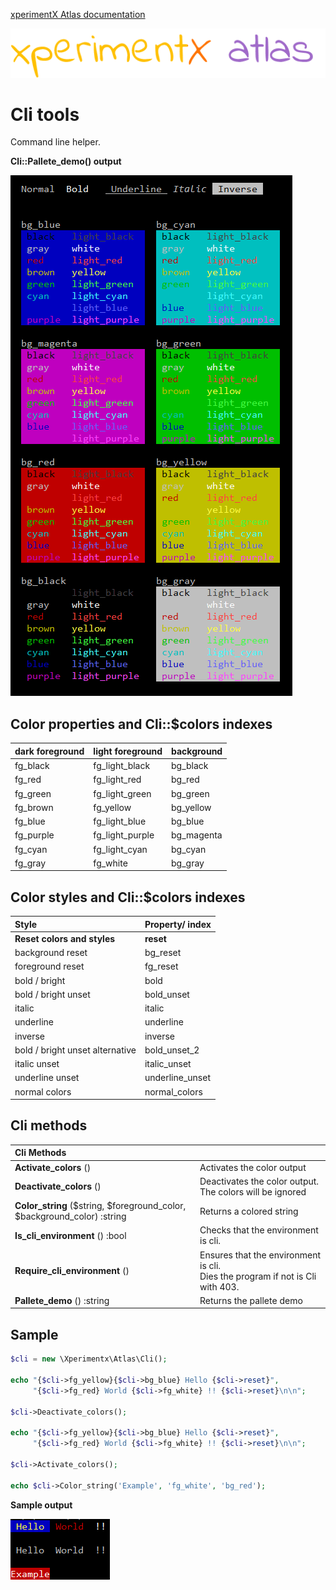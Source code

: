 [xperimentX Atlas documentation](README.md) 

![xperimentx atlas](images/atlas.png) 

# Cli tools

Command line helper. 

**Cli::Pallete_demo() output**

![Cli pallete demo](images/cli/cli-pallete.png) 

 
## Color properties and Cli::$colors indexes
| dark foreground | light foreground | background | 
|:-----------|:---------------|:----------|
|fg_black    |fg_light_black  |bg_black   |
|fg_red      |fg_light_red    |bg_red     |
|fg_green    |fg_light_green  |bg_green   |
|fg_brown    |fg_yellow       |bg_yellow  |
|fg_blue     |fg_light_blue   |bg_blue    |
|fg_purple   |fg_light_purple |bg_magenta |
|fg_cyan     |fg_light_cyan   |bg_cyan    |
|fg_gray     |fg_white        |bg_gray    |

## Color styles and Cli::$colors indexes

|Style                              |Property/ index |
|:----------------------------------|:---------------|
|**Reset colors and styles**       |**reset**       |
|background reset                   |bg_reset        |
|foreground reset                   |fg_reset        |
|bold / bright                      |bold            |
|bold / bright  unset               |bold_unset      |
|italic                             |italic          |
|underline                          |underline       |
|inverse                            |inverse         |
|bold / bright unset alternative    |bold_unset_2    |
|italic unset                       |italic_unset    |
|underline unset                    |underline_unset |
|normal colors                      |normal_colors   |


## Cli methods

|Cli Methods| |
|:-------|:-----------|
| **Activate_colors** () | Activates the color output    |
| **Deactivate_colors** ()| Deactivates the color output. The colors will be ignored |
| **Color_string** ($string, $foreground_color, $background_color) :string |Returns a colored string |
| **Is_cli_environment** () :bool | Checks that the environment is cli. |
| **Require_cli_environment** () | Ensures that the environment is cli.<br>Dies the program if not is Cli with 403.|
| **Pallete_demo** () :string | Returns the pallete demo|
     

## Sample

```php
$cli = new \Xperimentx\Atlas\Cli();

echo "{$cli->fg_yellow}{$cli->bg_blue} Hello {$cli->reset}",
     "{$cli->fg_red} World {$cli->fg_white} !! {$cli->reset}\n\n";

$cli->Deactivate_colors();

echo "{$cli->fg_yellow}{$cli->bg_blue} Hello {$cli->reset}",
     "{$cli->fg_red} World {$cli->fg_white} !! {$cli->reset}\n\n";

$cli->Activate_colors();

echo $cli->Color_string('Example', 'fg_white', 'bg_red');

```

**Sample output**

![Cli sample output](images/cli/cli-sample.png) 